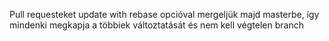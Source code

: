 Pull requesteket update with rebase opcióval mergeljük majd masterbe, így mindenki megkapja a többiek változtatását és nem kell végtelen branch

